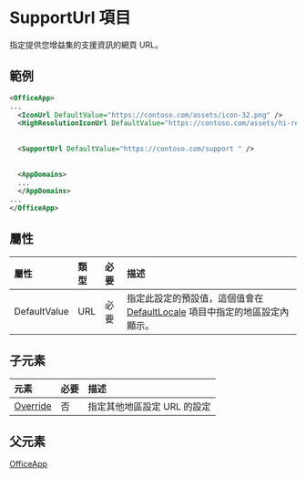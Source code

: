 
# <a name="supporturl-element"></a>SupportUrl 項目

指定提供您增益集的支援資訊的網頁 URL。

## <a name="example"></a>範例

```XML
<OfficeApp>
...
  <IconUrl DefaultValue="https://contoso.com/assets/icon-32.png" />
  <HighResolutionIconUrl DefaultValue="https://contoso.com/assets/hi-res-icon.png"/>
  
  
  <SupportUrl DefaultValue="https://contoso.com/support " />
  
  
  <AppDomains>
  ...
  </AppDomains>
...
</OfficeApp>

```


## <a name="attributes"></a>屬性

|**屬性**|**類型**|**必要**|**描述**|
|:-----|:-----|:-----|:-----|
|DefaultValue|URL|必要|指定此設定的預設值，這個值會在 [DefaultLocale](../../reference/manifest/defaultlocale.md) 項目中指定的地區設定內顯示。|

## <a name="child-elements"></a>子元素

|  元素 | 必要 | 描述  |
|:-----|:-----|:-----|
|  [Override](../../reference/manifest/override.md)   | 否 | 指定其他地區設定 URL 的設定 |

## <a name="parent-element"></a>父元素
[OfficeApp](../../reference/manifest/officeapp.md)

